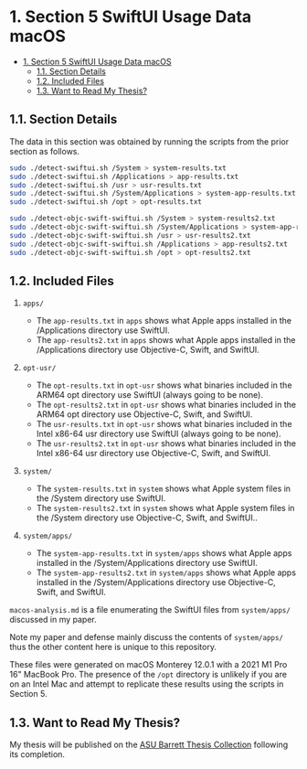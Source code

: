 # 1. Section 5 SwiftUI Usage Data macOS

- [1. Section 5 SwiftUI Usage Data macOS](#1-section-5-swiftui-usage-data-macos)
  - [1.1. Section Details](#11-section-details)
  - [1.2. Included Files](#12-included-files)
  - [1.3. Want to Read My Thesis?](#13-want-to-read-my-thesis)

## 1.1. Section Details
The data in this section was obtained by running the scripts from the prior section as follows.

```zsh
sudo ./detect-swiftui.sh /System > system-results.txt                    
sudo ./detect-swiftui.sh /Applications > app-results.txt                 
sudo ./detect-swiftui.sh /usr > usr-results.txt                          
sudo ./detect-swiftui.sh /System/Applications > system-app-results.txt              
sudo ./detect-swiftui.sh /opt > opt-results.txt                                                                   

sudo ./detect-objc-swift-swiftui.sh /System > system-results2.txt                 
sudo ./detect-objc-swift-swiftui.sh /System/Applications > system-app-results2.txt
sudo ./detect-objc-swift-swiftui.sh /usr > usr-results2.txt         
sudo ./detect-objc-swift-swiftui.sh /Applications > app-results2.txt
sudo ./detect-objc-swift-swiftui.sh /opt > opt-results2.txt
```

## 1.2. Included Files
1. `apps/`

    * The `app-results.txt` in `apps` shows what Apple apps installed in the /Applications directory use SwiftUI.
    * The `app-results2.txt` in `apps` shows what Apple apps installed in the /Applications directory use Objective-C, Swift, and SwiftUI.

2. `opt-usr/`

    * The `opt-results.txt` in `opt-usr` shows what binaries included in the ARM64 opt directory use SwiftUI (always going to be none).
    * The `opt-results2.txt` in `opt-usr` shows what binaries included in the ARM64 opt directory use Objective-C, Swift, and SwiftUI.
    * The `usr-results.txt` in `opt-usr` shows what binaries included in the Intel x86-64 usr directory use SwiftUI (always going to be none).
    * The `usr-results2.txt` in `opt-usr` shows what binaries included in the Intel x86-64 usr directory use Objective-C, Swift, and SwiftUI.

3. `system/`

    * The `system-results.txt` in `system` shows what Apple system files in the /System directory use SwiftUI.
    * The `system-results2.txt` in `system` shows what Apple system files in the /System directory use Objective-C, Swift, and SwiftUI..

4. `system/apps/`

    * The `system-app-results.txt` in `system/apps` shows what Apple apps installed in the /System/Applications directory use SwiftUI.
    * The `system-app-results2.txt` in `system/apps` shows what Apple apps installed in the /System/Applications directory use Objective-C, Swift, and SwiftUI.

`macos-analysis.md` is a file enumerating the SwiftUI files from `system/apps/` discussed in my paper.

Note my paper and defense mainly discuss the contents of `system/apps/` thus the other content here is unique to this repository.

These files were generated on macOS Monterey 12.0.1 with a 2021 M1 Pro 16" MacBook Pro. The presence of the `/opt` directory is unlikely if you are on an Intel Mac and attempt to replicate these results using the scripts in Section 5.

## 1.3. Want to Read My Thesis?
My thesis will be published on the [ASU Barrett Thesis Collection](https://keep.lib.asu.edu/collections/130827) following its completion.
